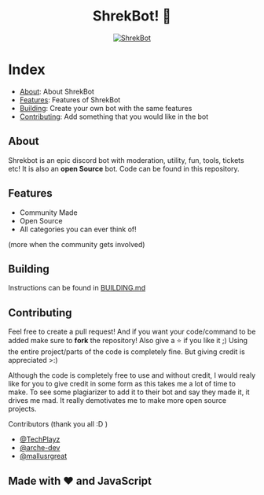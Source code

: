 <div align="center">
  <p>
    <h1>ShrekBot! 🐸</h1>

[![ShrekBot](https://top.gg/api/widget/855803758645870613.svg)](https://top.gg/bot/855803758645870613)

  </a>
  </p>
</div>

# Index

- [About](#about): About ShrekBot
- [Features](#features): Features of ShrekBot
- [Building](#building): Create your own bot with the same features
- [Contributing](#contributing): Add something that you would like in the bot

## About

Shrekbot is an epic discord bot with moderation, utility, fun, tools, tickets etc! It is also an **open Source** bot. Code can be found in this repository.

## Features

- Community Made
- Open Source
- All categories you can ever think of!

(more when the community gets involved)

## Building

Instructions can be found in [BUILDING.md](https://github.com/BiizoNinja/shrek-bot/blob/master/BUILDING.md)

## Contributing

Feel free to create a pull request! And if you want your code/command to be added make sure to **fork** the repository! Also give a ⭐ if you like it ;)
Using the entire project/parts of the code is completely fine. But giving credit is appreciated >:)

Although the code is completely free to use and without credit, I would realy like for you to give credit in some form as this takes me a lot of time to make. To see some plagiarizer to add it to their bot and say they made it, it drives me mad. It really demotivates me to make more open source projects.  

Contributors  (thank you all :D )

- [@TechPlayz](https://github.com/TechPlayz)
- [@arche-dev](https://github.com/arche-dev)
- [@mallusrgreat](https://github.com/mallusrgreat)

## Made with ❤ and JavaScript

